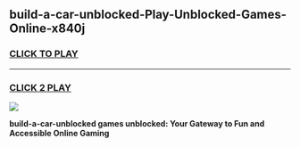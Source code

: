 
## build-a-car-unblocked-Play-Unblocked-Games-Online-x840j
<h3>
<a href="https://premium76.site?title=build-a-car-unblocked&ref=25A">CLICK TO PLAY</a></h3>
<hr>

<h3>
<a href="https://premium76.site?title=build-a-car-unblocked&ref=25A">CLICK 2 PLAY</a>
  
</h3>

<a href="https://premium76.site?title=build-a-car-unblocked&ref=25A"><img src="https://clearcache.store/games.png"></a>


**build-a-car-unblocked games unblocked: Your Gateway to Fun and Accessible Online Gaming**
